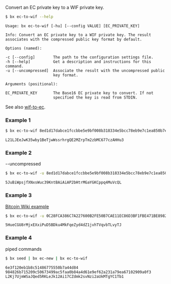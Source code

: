 Convert an EC private key to a WIF private key.
```sh
$ bx ec-to-wif --help
```
```
Usage: bx ec-to-wif [-hu] [--config VALUE] [EC_PRIVATE_KEY]              

Info: Convert an EC private key to a WIF private key. The result         
associates with the compressed public key format by default.             

Options (named):

-c [--config]        The path to the configuration settings file.        
-h [--help]          Get a description and instructions for this command.
-u [--uncompressed]  Associate the result with the uncompressed public   
                     key format.                                         

Arguments (positional):

EC_PRIVATE_KEY       The Base16 EC private key to convert. If not        
                     specified the key is read from STDIN.   
```
See also [wif-to-ec](bx-wif-to-ec).
### Example 1
```sh
$ bx ec-to-wif 8ed1d17dabce1fccbbe5e9bf008b318334e5bcc78eb9e7c1ea850b7eb0ddb9c8
```
```
L21LJEeJwK35wby1BeTjwWssrhrgQE2MZrpTm2zbMC677czAHHu3
```
### Example 2
--uncompressed
```sh
$ bx ec-to-wif -u 8ed1d17dabce1fccbbe5e9bf008b318334e5bcc78eb9e7c1ea850b7eb0ddb9c8
```
```
5JuBiWpsjfXNxsWuc39KntBAiAiAP2bHtrMGaYGKCppq4MuVcQL
```
### Example 3
[Bitcoin Wiki example](https://en.bitcoin.it/wiki/Wallet_import_format)
```sh
$ bx ec-to-wif -u 0C28FCA386C7A227600B2FE50B7CAE11EC86D3BF1FBE471BE89827E19D72AA1D
```
```
5HueCGU8rMjxEXxiPuD5BDku4MkFqeZyd4dZ1jvhTVqvbTLvyTJ
```
### Example 4
piped commands
```sh
$ bx seed | bx ec-new | bx ec-to-wif
```
```
6e3f120eb1b8c51486775550b7a44d84
984826b715209c50673499ac5faa0b84a4d61e9ef62a231a79ea67102909a0f3
L2Kj7UjmWSaJQed5RKLeJk12Ai17CZdmk2svNzi2aUkMTgYC1Tb1
```